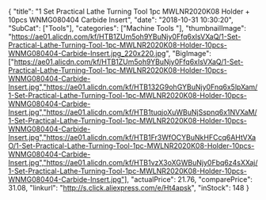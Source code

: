 {
	"title": "1 Set Practical Lathe Turning Tool 1pc MWLNR2020K08 Holder + 10pcs WNMG080404 Carbide Insert",
	"date": "2018-10-31 10:30:20",
	"SubCat": ["Tools"],
	"categories": ["Machine Tools "],
	"thumbnailImage": "https://ae01.alicdn.com/kf/HTB1ZUm5oh9YBuNjy0Ffq6xIsVXaQ/1-Set-Practical-Lathe-Turning-Tool-1pc-MWLNR2020K08-Holder-10pcs-WNMG080404-Carbide-Insert.jpg_220x220.jpg",
	"BigImage": ["https://ae01.alicdn.com/kf/HTB1ZUm5oh9YBuNjy0Ffq6xIsVXaQ/1-Set-Practical-Lathe-Turning-Tool-1pc-MWLNR2020K08-Holder-10pcs-WNMG080404-Carbide-Insert.jpg","https://ae01.alicdn.com/kf/HTB132G9ohGYBuNjy0Fnq6x5lpXam/1-Set-Practical-Lathe-Turning-Tool-1pc-MWLNR2020K08-Holder-10pcs-WNMG080404-Carbide-Insert.jpg","https://ae01.alicdn.com/kf/HTB1tuqjoXuWBuNjSspnq6x1NVXaM/1-Set-Practical-Lathe-Turning-Tool-1pc-MWLNR2020K08-Holder-10pcs-WNMG080404-Carbide-Insert.jpg","https://ae01.alicdn.com/kf/HTB1Fr3WfOCYBuNkHFCcq6AHtVXaO/1-Set-Practical-Lathe-Turning-Tool-1pc-MWLNR2020K08-Holder-10pcs-WNMG080404-Carbide-Insert.jpg","https://ae01.alicdn.com/kf/HTB1vzX3oXGWBuNjy0Fbq6z4sXXaj/1-Set-Practical-Lathe-Turning-Tool-1pc-MWLNR2020K08-Holder-10pcs-WNMG080404-Carbide-Insert.jpg"],
	"actualPrice": 21.76,
	"comparePrice": 31.08,
	"linkurl": "http://s.click.aliexpress.com/e/Ht4apsk",
	"inStock": 148
}

